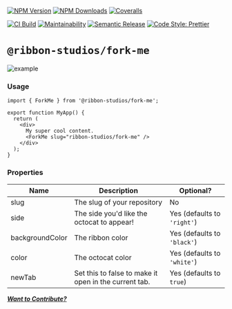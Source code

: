 [![NPM Version][npm-version-image]][npm-url]
[![NPM Downloads][npm-downloads-image]][npm-url]
[![Coveralls][coveralls-image]][coveralls-url]

[![CI Build][github-actions-image]][github-actions-url]
[![Maintainability][maintainability-image]][maintainability-url]
[![Semantic Release][semantic-release-image]][semantic-release-url]
[![Code Style: Prettier][code-style-image]][code-style-url]

# `@ribbon-studios/fork-me`

![example](https://github.com/ribbon-studios/fork-me/assets/9692284/37b8dfad-3d35-43e2-aa23-041b174974e6)

### Usage

```tsx
import { ForkMe } from '@ribbon-studios/fork-me';

export function MyApp() {
  return (
    <div>
      My super cool content.
      <ForkMe slug="ribbon-studios/fork-me" />
    </div>
  );
}
```

### Properties

| Name            | Description                                           | Optional?                   |
| --------------- | ----------------------------------------------------- | --------------------------- |
| slug            | The slug of your repository                           | No                          |
| side            | The side you'd like the octocat to appear!            | Yes (defaults to `'right'`) |
| backgroundColor | The ribbon color                                      | Yes (defaults to `'black'`) |
| color           | The octocat color                                     | Yes (defaults to `'white'`) |
| newTab          | Set this to false to make it open in the current tab. | Yes (defaults to `true`)    |

[_**Want to Contribute?**_](/CONTRIBUTING.md)

[npm-version-image]: https://img.shields.io/npm/v/@ribbon-studios/fork-me.svg
[npm-downloads-image]: https://img.shields.io/npm/dm/@ribbon-studios/fork-me.svg
[npm-url]: https://npmjs.org/package/@ribbon-studios/fork-me
[github-actions-image]: https://img.shields.io/github/actions/workflow/status/ribbon-studios/fork-me/ci.yml?event=push
[github-actions-url]: https://github.com/ribbon-studios/fork-me/actions/workflows/ci.yml?query=branch%3Amain
[coveralls-image]: https://img.shields.io/coveralls/ribbon-studios/fork-me.svg
[coveralls-url]: https://coveralls.io/github/ribbon-studios/fork-me?branch=main
[code-style-image]: https://img.shields.io/badge/code%20style-prettier-ff69b4.svg
[code-style-url]: https://prettier.io
[maintainability-image]: https://img.shields.io/codeclimate/maintainability/ribbon-studios/fork-me
[maintainability-url]: https://codeclimate.com/github/ribbon-studios/fork-me/maintainability
[semantic-release-url]: https://github.com/semantic-release/semantic-release
[semantic-release-image]: https://img.shields.io/badge/%F0%9F%93%A6%F0%9F%9A%80-semantic--release-e10079
